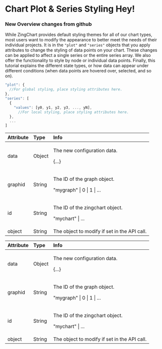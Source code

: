 # Chart Plot & Series Styling Hey!

### New Overview changes from github

While ZingChart provides default styling themes for all of our chart types, most users want to modify the appearance to better meet the needs of their individual projects. It is in the `"plot"` and `"series"` objects that you apply attributes to change the styling of data points on your chart. These changes can be applied to affect a single series or the entire series array. We also offer the functionality to style by node or individual data points. Finally, this tutorial explains the different state types, or how data can appear under different conditions \(when data points are hovered over, selected, and so on\).  


```javascript
"plot": {
  //For global styling, place styling attributes here.
},
"series": [
  {
    "values": [y0, y1, y2, y3, ..., yN],
      //For local styling, place styling attributes here.
  },
  ...
]
```



<table>
  <thead>
    <tr>
      <th style="text-align:left">Attribute</th>
      <th style="text-align:left">Type</th>
      <th style="text-align:left">Info</th>
    </tr>
  </thead>
  <tbody>
    <tr>
      <td style="text-align:left">data</td>
      <td style="text-align:left">Object</td>
      <td style="text-align:left">
        <p>The new configuration data.</p>
        <p>{...}</p>
      </td>
    </tr>
    <tr>
      <td style="text-align:left">graphid</td>
      <td style="text-align:left">String</td>
      <td style="text-align:left">
        <p>The ID of the graph object.</p>
        <p>&quot;mygraph&quot; | 0 | 1 | ...</p>
      </td>
    </tr>
    <tr>
      <td style="text-align:left">id</td>
      <td style="text-align:left">String</td>
      <td style="text-align:left">
        <p>The ID of the zingchart object.</p>
        <p>&quot;mychart&quot; | ...</p>
      </td>
    </tr>
    <tr>
      <td style="text-align:left">object</td>
      <td style="text-align:left">String</td>
      <td style="text-align:left">The object to modify if set in the API call.</td>
    </tr>
  </tbody>
</table>

<table>
  <thead>
    <tr>
      <th style="text-align:left">Attribute</th>
      <th style="text-align:left">Type</th>
      <th style="text-align:left">Info</th>
    </tr>
  </thead>
  <tbody>
    <tr>
      <td style="text-align:left">data</td>
      <td style="text-align:left">Object</td>
      <td style="text-align:left">
        <p>The new configuration data.</p>
        <p>{...}</p>
      </td>
    </tr>
    <tr>
      <td style="text-align:left">graphid</td>
      <td style="text-align:left">String</td>
      <td style="text-align:left">
        <p>The ID of the graph object.</p>
        <p>&quot;mygraph&quot; | 0 | 1 | ...</p>
      </td>
    </tr>
    <tr>
      <td style="text-align:left">id</td>
      <td style="text-align:left">String</td>
      <td style="text-align:left">
        <p>The ID of the zingchart object.</p>
        <p>&quot;mychart&quot; | ...</p>
      </td>
    </tr>
    <tr>
      <td style="text-align:left">object</td>
      <td style="text-align:left">String</td>
      <td style="text-align:left">The object to modify if set in the API call.</td>
    </tr>
  </tbody>
</table>
